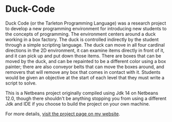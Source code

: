 # Duck-Code

Duck Code (or the Tarleton Programming Language) was a research project to develop a new programming environment for introducing new students to the concepts of programming. The environment centers around a duck working in a box factory. The duck is controlled indirectly by the student through a simple scripting language. The duck can move in all four cardinal directions in the 2D environment, it can examine items directly in front of it, and it can pick up and put down those items. There are boxes that can be moved by the duck, and can be repainted to be a different color using a box painter; there are also conveyor belts that can move the boxes around, and removers that will remove any box that comes in contact with it. Students would be given an objective at the start of each level that they must write a script to solve.

This is a Netbeans project originally compiled using Jdk 14 on Netbeans 12.0, though there shouldn't be anything stopping you from using a different Jdk and IDE if you choose to build the project on your own machine.

For more details, [visit the project page on my website](https://www.ethanwelborncs.com/ewelborn/article/tarleton-programming-language/).
